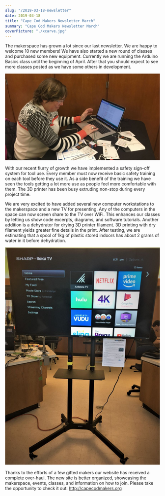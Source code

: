 ```yaml
---
slug: "/2019-03-18-newsletter"
date: 2019-03-18
title: "Cape Cod Makers Newsletter March"
summary: "Cape Cod Makers Newsletter March"
coverPicture: "./xcarve.jpg"
---
```

The makerspace has grown a lot since our last newsletter. We are happy to welcome 10 new members! We have also started a new round of classes and purchased some new equipment. Currently we are running the Arduino Basics class until the beginning of April. After that you should expect to see more classes posted as we have some others in development.

![arduino](./arduino_class.jpg)

With our recent flurry of growth we have implemented a safety sign-off system for tool use. Every member must now receive basic safety training on each tool before they use it. As a side benefit of the training we have seen the tools getting a lot more use as people feel more comfortable with them. The 3D printer has been busy extruding non-stop during every project time.

We are very excited to have added several new computer workstations to the makerspace and a new TV for presenting. Any of the computers in the space can now screen share to the TV over WiFi. This enhances our classes by letting us show code excerpts, diagrams, and software tutorials. Another addition is a dehydrator for drying 3D printer filament. 3D printing with dry filament yields greater fine details in the print. After testing, we are estimating that a spool of 1kg of plastic stored indoors has about 2 grams of water in it before dehydration.

![tv](./tv.jpg)

Thanks to the efforts of a few gifted makers our website has received a complete over-haul. The new site is better organized, showcasing the makerspace, events, classes, and information on how to join. Please take the opportunity to check it out: http://capecodmakers.org